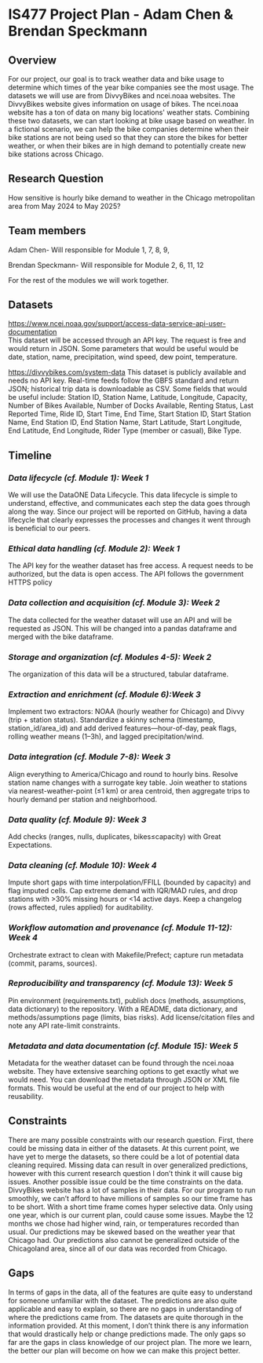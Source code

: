 # IS477 Project Plan - Adam Chen & Brendan Speckmann

## **Overview**
For our project, our goal is to track weather data and bike usage to determine which times of the year bike companies see the most usage. The datasets we will use are from DivvyBikes and ncei.noaa websites. The DivvyBikes website gives information on usage of bikes. The ncei.noaa website has a ton of data on many big locations' weather stats. Combining these two datasets, we can start looking at bike usage based on weather. In a fictional scenario, we can help the bike companies determine when their bike stations are not being used so that they can store the bikes for better weather, or when their bikes are in high demand to potentially create new bike stations across Chicago.

## **Research Question**
How sensitive is hourly bike demand to weather in the Chicago metropolitan area from May 2024 to May 2025?

## **Team members**
Adam Chen- Will responsible for Module 1, 7, 8, 9, 

Brendan Speckmann- Will responsible for Module 2, 6, 11, 12

For the rest of the modules we will work together.

## **Datasets**
https://www.ncei.noaa.gov/support/access-data-service-api-user-documentation  
This dataset will be accessed through an API key. The request is free and would return in JSON. Some parameters that would be useful would be date, station, name, precipitation, wind speed, dew point, temperature. 

https://divvybikes.com/system-data
This dataset is publicly available and needs no API key. Real-time feeds follow the GBFS standard and return JSON; historical trip data is downloadable as CSV. Some fields that would be useful include: Station ID, Station Name, Latitude, Longitude, Capacity, Number of Bikes Available, Number of Docks Available, Renting Status, Last Reported Time, Ride ID, Start Time, End Time, Start Station ID, Start Station Name, End Station ID, End Station Name, Start Latitude, Start Longitude, End Latitude, End Longitude, Rider Type (member or casual), Bike Type.

## **Timeline**
### *Data lifecycle (cf. Module 1): Week 1*
We will use the DataONE Data Lifecycle. This data lifecycle is simple to understand, effective, and communicates each step the data goes through along the way. Since our project will be reported on GitHub, having a data lifecycle that clearly expresses the processes and changes it went through is beneficial to our peers.

### *Ethical data handling (cf. Module 2): Week 1*
The API key for the weather dataset has free access. A request needs to be authorized, but the data is open access. The API follows the government HTTPS policy

### *Data collection and acquisition (cf. Module 3): Week 2*
The data collected for the weather dataset will use an API and will be requested as JSON. This will be changed into a pandas dataframe and merged with the bike dataframe. 

### *Storage and organization (cf. Modules 4-5): Week 2*
The organization of this data will be a structured, tabular dataframe. 

### *Extraction and enrichment (cf. Module 6):Week 3*
Implement two extractors: NOAA (hourly weather for Chicago) and Divvy (trip + station status). Standardize a skinny schema (timestamp, station_id/area_id) and add derived features—hour-of-day, peak flags, rolling weather means (1–3h), and lagged precipitation/wind.

### *Data integration (cf. Module 7-8): Week 3*
Align everything to America/Chicago and round to hourly bins. Resolve station name changes with a surrogate key table. Join weather to stations via nearest-weather-point (≤1 km) or area centroid, then aggregate trips to hourly demand per station and neighborhood.

### *Data quality (cf. Module 9): Week 3*
Add checks (ranges, nulls, duplicates, bikes≤capacity) with Great Expectations.

### *Data cleaning (cf. Module 10): Week 4*
Impute short gaps with time interpolation/FFILL (bounded by capacity) and flag imputed cells. Cap extreme demand with IQR/MAD rules, and drop stations with >30% missing hours or <14 active days. Keep a changelog (rows affected, rules applied) for auditability.

### *Workflow automation and provenance (cf. Module 11-12): Week 4*
Orchestrate extract to clean with Makefile/Prefect; capture run metadata (commit, params, sources).

### *Reproducibility and transparency (cf. Module 13): Week 5*
Pin environment (requirements.txt), publish docs (methods, assumptions, data dictionary) to the repository. With a README, data dictionary, and methods/assumptions page (limits, bias risks). Add license/citation files and note any API rate-limit constraints.

### *Metadata and data documentation (cf. Module 15): Week 5*
Metadata for the weather dataset can be found through the ncei.noaa website. They have extensive searching options to get exactly what we would need. You can download the metadata through JSON or XML file formats. This would be useful at the end of our project to help with reusability. 


## **Constraints**
There are many possible constraints with our research question. First, there could be missing data in either of the datasets. At this current point, we have yet to merge the datasets, so there could be a lot of potential data cleaning required. Missing data can result in over generalized predictions, however with this current research question I don’t think it will cause big issues. Another possible issue could be the time constraints on the data. DivvyBikes website has a lot of samples in their data. For our program to run smoothly, we can’t afford to have millions of samples so our time frame has to be short. With a short time frame comes hyper selective data. Only using one year, which is our current plan, could cause some issues. Maybe the 12 months we chose had higher wind, rain, or temperatures recorded than usual. Our predictions may be skewed based on the weather year that Chicago had. Our predictions also cannot be generalized outside of the Chicagoland area, since all of our data was recorded from Chicago.   
	

## **Gaps**
In terms of gaps in the data, all of the features are quite easy to understand for someone unfamiliar with the dataset. The predictions are also quite applicable and easy to explain, so there are no gaps in understanding of where the predictions came from. The datasets are quite thorough in the information provided. At this moment, I don’t think there is any information that would drastically help or change predictions made. The only gaps so far are the gaps in class knowledge of our project plan. The more we learn, the better our plan will become on how we can make this project better.
